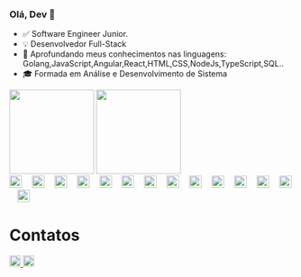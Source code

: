### Olá, Dev 👋


- ✅ Software Engineer Junior.
- 💡 Desenvolvedor Full-Stack
- 🎯 Aprofundando meus conhecimentos nas linguagens: Golang,JavaScript,Angular,React,HTML,CSS,NodeJs,TypeScript,SQL..
- 🎓 Formada em Análise e Desenvolvimento de Sistema

<div>
<img height="150em" src="https://github-readme-stats.vercel.app/api?username=jadeplima&show_icons=true&theme=github_dark"/> <img height="150em" src="https://github-readme-stats.vercel.app/api/top-langs/?username=jadeplima&layout=compact&langs_count=16&theme=github_dark"/>
</div>


<div align="left">
  <img src="https://cdn.jsdelivr.net/gh/devicons/devicon/icons/javascript/javascript-original.svg" height="22" alt="javascript logo"  />
  <img width="10" />
  <img src="https://cdn.jsdelivr.net/gh/devicons/devicon/icons/typescript/typescript-original.svg" height="22" alt="typescript logo"  />
  <img width="10" />
  <img src="https://cdn.jsdelivr.net/gh/devicons/devicon/icons/react/react-original.svg" height="22" alt="react logo"  />
  <img width="10" />
  <img src="https://cdn.jsdelivr.net/gh/devicons/devicon/icons/html5/html5-original.svg" height="22" alt="html5 logo"  />
  <img width="10" />
  <img src="https://cdn.jsdelivr.net/gh/devicons/devicon/icons/css3/css3-original.svg" height="22" alt="css3 logo"  />
  <img width="10" />
  <img src="https://cdn.jsdelivr.net/gh/devicons/devicon/icons/python/python-original.svg" height="22" alt="python logo"  />
  <img width="10" />
  <img src="https://cdn.jsdelivr.net/gh/devicons/devicon/icons/csharp/csharp-original.svg" height="22" alt="csharp logo"  />
  <img width="10" />
  <img src="https://cdn.jsdelivr.net/gh/devicons/devicon/icons/amazonwebservices/amazonwebservices-line-wordmark.svg" height="22" alt="amazonwebservices logo"  />
  <img width="10" />
  <img src="https://cdn.jsdelivr.net/gh/devicons/devicon/icons/angularjs/angularjs-original.svg" height="22" alt="angularjs logo"  />
  <img width="10" />
  <img src="https://cdn.jsdelivr.net/gh/devicons/devicon/icons/go/go-original.svg" height="22" alt="go logo"  />
  <img width="10" />
  <img src="https://cdn.jsdelivr.net/gh/devicons/devicon/icons/git/git-original.svg" height="22" alt="git logo"  />
  <img width="10" />
  <img src="https://cdn.jsdelivr.net/gh/devicons/devicon/icons/mysql/mysql-original.svg" height="22" alt="mysql logo"  />
  <img width="10" />
  <img src="https://cdn.jsdelivr.net/gh/devicons/devicon/icons/java/java-original.svg" height="22" alt="java logo"  />
  <img width="10" />
  <img src="https://cdn.jsdelivr.net/gh/devicons/devicon/icons/unity/unity-original.svg" height="22" alt="unity logo"  />
</div>



<h1>Contatos</h1>
<div>
 <a href="https://www.linkedin.com/in/jadepaulolima/" target="_blank"> <img height="20" src="https://img.shields.io/badge/LinkedIn-0077B5?style=for-the-badge&logo=linkedin&logoColor=white" target="_blank"> </a>  </a> <a href="mailto:jade.paula.lima@gmail.com" target="_blank"> <img height="20" src="https://img.shields.io/badge/Gmail-D14836?style=for-the-badge&logo=gmail&logoColor=white" target="_blank"> </a>
  
</div>






